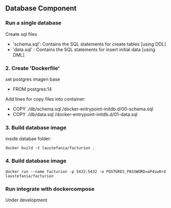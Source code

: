 ## Database Component

### Run a single database

Create sql files

- 'schema.sql': Contains the SQL statements for create tables [using DDL]
- 'data.sql' : Contains the SQL statements for insert initial data [using DML]

### 2. Create 'Dockerfile'

set postgres imagen base
- FROM postgres:14

Add lines for copy files into container:
- COPY ./db/schema.sql /docker-entrypoint-initdb.d/00-schema.sql
- COPY ./db/data.sql /docker-entrypoint-initdb.d/01-data.sql

### 3. Build database image

inside databae folder:

```
docker build -t laustefania/facturion .

```

### 4. Build database image

```
docker run --name facturion -p 5432:5432 -e POSTGRES_PASSWORD=aP4sw0rd laustefania/facturion

``` 

### Run integrate with dockercompose

Under development 



